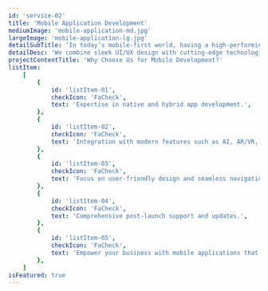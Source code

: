 ```yaml
---
id: 'service-02'
title: 'Mobile Application Development'
mediumImage: 'mobile-application-md.jpg'
largeImage: 'mobile-application-lg.jpg'
detailSubTitle: 'In today’s mobile-first world, having a high-performing mobile app is crucial for business growth. We design and develop innovative mobile applications tailored to your business objectives. Whether it’s iOS, Android, and cross-platform apps, our solutions are crafted to deliver exceptional performance, usability, and engagement.'
detailDesc: 'We combine sleek UI/UX design with cutting-edge technologies to create apps that resonate with your target audience and streamline operations. From startups launching their first app to enterprises seeking robust mobile solutions, we’ve got you covered.'
projectContentTitle: 'Why Choose Us for Mobile Development?'
listItem:
    [
        {
            id: 'listItem-01',
            checkIcon: 'FaCheck',
            text: 'Expertise in native and hybrid app development.',
        },
        {
            id: 'listItem-02',
            checkIcon: 'FaCheck',
            text: 'Integration with modern features such as AI, AR/VR, and IoT.',
        },
        {
            id: 'listItem-03',
            checkIcon: 'FaCheck',
            text: 'Focus on user-friendly design and seamless navigation.',
        },
        {
            id: 'listItem-04',
            checkIcon: 'FaCheck',
            text: 'Comprehensive post-launch support and updates.',
        },
        {
            id: 'listItem-05',
            checkIcon: 'FaCheck',
            text: 'Empower your business with mobile applications that captivate users and drive results.',
        },
    ]
isFeatured: true
---
```

